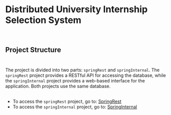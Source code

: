 # Distributed University Internship Selection System<br><br>

## Project Structure<br><br>

The project is divided into two parts: `springRest` and `springInternal`. The `springRest` project provides a RESTful API for accessing the database, while the `springInternal` project provides a web-based interface for the application. Both projects use the same database.<br><br>

- To access the `springRest` project, go to: [SpringRest](https://github.com/Ltsgnis/SpringRest)<br>
- To access the `springInternal` project, go to: [SpringInternal](https://github.com/Ltsgnis/SpringInternal)<br><br>
